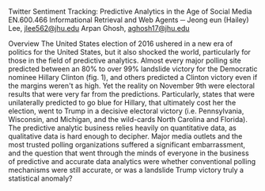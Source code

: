 Twitter Sentiment Tracking: Predictive Analytics in the Age of Social Media
EN.600.466 Informational Retrieval and Web Agents 
─
Jeong eun (Hailey) Lee, jlee562@jhu.edu 
Arpan Ghosh, aghosh17@jhu.edu 

Overview
The United States election of 2016 ushered in a new era of politics for the United States, but it also shocked the world, particularly for those in the field of predictive analytics. Almost every major polling site predicted between an 80% to over 99% landslide victory for the Democratic nominee Hillary Clinton (fig. 1), and others predicted a Clinton victory even if the margins weren't as high. Yet the reality on November 9th were electoral results that were very far from the predictions. Particularly, states that were unilaterally predicted to go blue for Hillary, that ultimately cost her the election, went to Trump in a decisive electoral victory (i.e. Pennsylvania, Wisconsin, and Michigan, and the wild-cards North Carolina and Florida). The predictive analytic business relies heavily on quantitative data, as qualitative data is hard enough to decipher. Major media outlets and the most trusted polling organizations suffered a significant embarrassment, and the question that went through the minds of everyone in the business of predictive and accurate data analytics were whether conventional polling mechanisms were still accurate, or was a landslide Trump victory truly a statistical anomaly?
